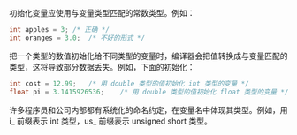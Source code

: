 初始化变量应使用与变量类型匹配的常数类型。例如：

```c
int apples = 3;	/* 正确 */
int oranges = 3.0;	/* 不好的形式 */
```

把一个类型的数值初始化给不同类型的变量时，编译器会把值转换成与变量匹配的类型，这将导致部分数据丢失。例如，下面的初始化：

```c
int cost = 12.99;	/* 用 double 类型的值初始化 int 类型的变量 */
float pi = 3.1415926536;	/* 用 double 类型的值初始化 float 类型的变量 */
```

许多程序员和公司内部都有系统化的命名约定，在变量名中体现其类型。例如，用 i_ 前缀表示 int 类型，us_ 前缀表示 unsigned short 类型。